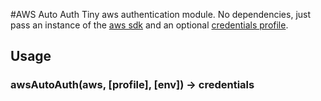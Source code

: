 #AWS Auto Auth
Tiny aws authentication module. No dependencies, just pass an instance of the [aws sdk](https://www.npmjs.com/package/aws-sdk) and an optional [credentials profile](http://docs.aws.amazon.com/AWSJavaScriptSDK/latest/AWS/SharedIniFileCredentials.html).

## Usage

### awsAutoAuth(aws, [profile], [env]) -> credentials

